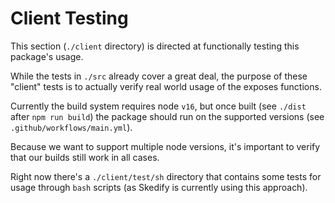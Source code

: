 # Client Testing

This section (`./client` directory) is directed at functionally testing this package's usage.

While the tests in `./src` already cover a great deal, the purpose of these "client" tests
is to actually verify real world usage of the exposes functions.

Currently the build system requires node `v16`, but once built (see `./dist` after `npm run build`)
the package should run on the supported versions (see `.github/workflows/main.yml`).

Because we want to support multiple node versions,
it's important to verify that our builds still work in all cases.

Right now there's a `./client/test/sh` directory that contains 
some tests for usage through `bash` scripts (as Skedify is currently using this approach).